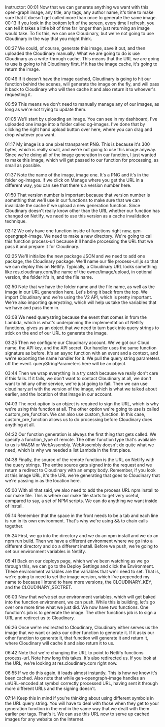 Instructor: 00:01 Now that we can generate anything we want with this open-graph image, any title, any tags, any author name, it's time to make sure that it doesn't get called more than once to generate the same image.
00:13 If you look in the bottom left of the screen, every time I refresh, you can tell it takes a little bit of time far longer than just returning an image would take. To fix this, we can use Cloudinary, but we're not going to use Cloudinary in the way that you might think.

00:27 We could, of course, generate this image, save it out, and then uploaded the Cloudinary manually. What we are going to do is use Cloudinary as a write-through cache. This means that the URL we are going to use is going to hit Cloudinary first. If it has the image cache, it's going to return the image.

00:46 If it doesn't have the image cached, Cloudinary is going to hit our function behind the scenes, will generate the image on the fly, and will pass it back to Cloudinary who will then cache it and also return it to whoever's requesting it.

00:59 This means we don't need to manually manage any of our images, as long as we're not trying to update them.

01:05 We'll start by uploading an image. You can see in my dashboard, I've uploaded one image into a folder called og-images. I've done that by clicking the right hand upload button over here, where you can drag and drop whatever you want.

01:17 My image is a one pixel transparent PNG. This is because it's 300 bytes, which is really small, and we're not going to use this image anyway. Since we're doing all of the image generation in our function, I just wanted to make this image, which will get passed to our function for processing, as small as possible.

01:37 Note the name of the image, image one. It's a PNG and it's in the folder og-images. If we click on Manage where you get the URL in a different way, you can see that there's a version number here.

01:50 That version number is important because that version number is something that we'll use in our functions to make sure that we can invalidate the cache if we upload a new generation function. Since Cloudinary doesn't really know other than the URL whether our function has changed on Netlify, we need to use this version as a cache invalidation technique.

02:12 We only have one function inside of functions right now, gen-opengraph-image. We need to make a new directory. We're going to call this function process-url because it'll handle processing the URL that we pass it and prepare it for Cloudinary.

02:25 We'll initialize the new package JSON and we need to add one package, the Cloudinary package. We'll name our file process-url.js so that we can deploy this on Netlify. Typically, a Cloudinary URL looks something like res.cloudinary.com/the name of the owner/image/upload, in optional version, the folder it's in, and the file name.

02:50 Note that we have the folder name and the file name, as well as the image in our URL generation here. Let's bring it back from the top. We import Cloudinary and we're using the V2 API, which is pretty important. We're also importing querystring, which will help us take the variables that we have and pass them in.

03:08 We need querystring because the event that comes in from the Lambda, which is what's underpinning the implementation of Netlify functions, gives us an object that we need to turn back into query strings to stick on the end of our URL to generate the image.

03:25 Then we configure our Cloudinary account. We've got our Cloud name, the API key, and the API secret. Our handler uses the same function signature as before. It's an async function with an event and a context, and we're exporting the name handler for it. We pull the query string parameters off the event. queryStringParameters here will be an object.

03:44 Then we wrap everything in a try catch because we really don't care if this fails. If it fails, we don't want to contact Cloudinary at all, we don't want to hit any other service, we're just going to fail. Then we can use cloudinary.url with the version of the image, which is what we talked about earlier, and the location of that image in our account.

04:03 The next option is an object is required to sign the URL, which is why we're using this function at all. The other option we're going to use is called custom_pre_function. We can also use custom_function. In this case, custom_pre_function allows us to do processing before Cloudinary does anything at all.

04:22 Our function generation is always the first thing that gets called. We specify a function_type of remote. The other function type that's available to us is WASM or WebAssembly. WebAssembly doesn't do quite what we need, which is why we needed a list Lambda in the first place.

04:38 Finally, the source of the remote function is the URL on Netlify with the query strings. The entire source gets signed into the request and we return a redirect to Cloudinary with an empty body. Remember, if you look at this image URL, it's the URL we're generating that goes to Cloudinary that we're passing in as the location here.

05:00 With all that said, we also need to add the process URL npm install to our make file. This is where our make file starts to get very useful, compared to say, a set of NPM scripts. We can do anything we want inside of install.

05:14 Remember that the space in the front needs to be a tab and each line is run in its own environment. That's why we're using && to chain calls together.

05:24 First, we go into the directory and we do an npm install and we do an npm run build. Then we have a different environment where we go into a different directory and do a different install. Before we push, we're going to set our environment variables in Netlify.

05:41 Back on our deploys page, which we've been watching as we go through this, we can go to the Deploy Settings and click the Environment. These environment variables are the variables that we'll need to set. That is, we're going to need to set the image version, which I've prepended my name to because I intend to have more versions, the CLOUDINARY_KEY, and the CLOUDINARY_SECTRET.

06:03 Now that we've set our environment variables, which will get baked into the function environment, we can push. While this is building, let's go over one more time what we just did. We now have two functions. One function's job is to generate the image. The other functions job is to sign a URL and redirect us to Cloudinary.

06:26 Once we're redirected to Cloudinary, Cloudinary either serves us the image that we want or asks our other function to generate it. If it asks our other function to generate it, that function will generate it and return it, where Cloudinary will cache it and also return it to us.

06:42 Note that we're changing the URL to point to Netlify functions process-url. Note how long this takes. It's also redirected us. If you look at the URL, we're looking at res.cloudinary.com right now.

06:55 If we do this again, it loads almost instantly. This is how we know it's been cached. Also note that while gen-opengraph-image handles an unURL-encoded at symbol correctly processed URL, having sent it through more different URLs and the signing doesn't.

07:14 Keep this in mind if you're thinking about using different symbols in the URL query string. You will have to deal with those when they get to your generation function in the end in the same way that we dealt with them earlier per tags. That's it. We can use this URL now to serve up cached images for any website on the Internet.
